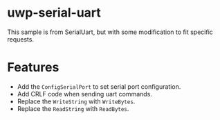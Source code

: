 # uwp-serial-uart
This sample is from SerialUart, but with some modification to fit specific requests.

# Features
* Add the `ConfigSerialPort` to set serial port configuration.
* Add CRLF code when sending uart commands.
* Replace the `WriteString` with `WriteBytes`.
* Replace the `ReadString` with `ReadBytes`.
